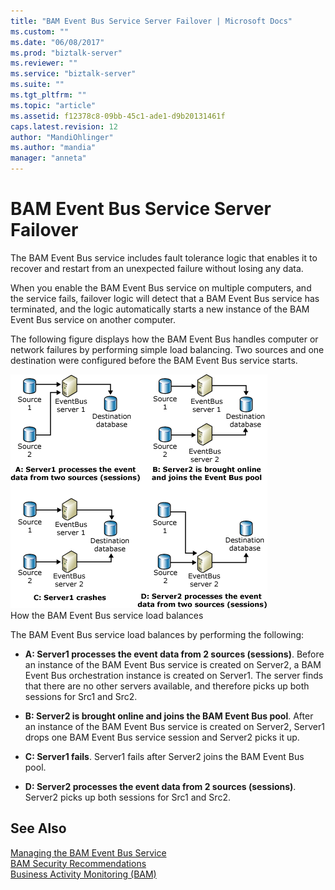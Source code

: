 ```yaml
---
title: "BAM Event Bus Service Server Failover | Microsoft Docs"
ms.custom: ""
ms.date: "06/08/2017"
ms.prod: "biztalk-server"
ms.reviewer: ""
ms.service: "biztalk-server"
ms.suite: ""
ms.tgt_pltfrm: ""
ms.topic: "article"
ms.assetid: f12378c8-09bb-45c1-ade1-d9b20131461f
caps.latest.revision: 12
author: "MandiOhlinger"
ms.author: "mandia"
manager: "anneta"
---
```

# BAM Event Bus Service Server Failover
The BAM Event Bus service includes fault tolerance logic that enables it to recover and restart from an unexpected failure without losing any data.  
  
 When you enable the BAM Event Bus service on multiple computers, and the service fails, failover logic will detect that a BAM Event Bus service has terminated, and the logic automatically starts a new instance of the BAM Event Bus service on another computer.  
  
 The following figure displays how the BAM Event Bus handles computer or network failures by performing simple load balancing. Two sources and one destination were configured before the BAM Event Bus service starts.  
  
 ![](../core/media/ebiz-bam-admin-evntbuspoolfail.gif "ebiz_bam_admin_evntbuspoolfail")  
How the BAM Event Bus service load balances  
  
 The BAM Event Bus service load balances by performing the following:  
  
-   **A: Server1 processes the event data from 2 sources (sessions)**. Before an instance of the BAM Event Bus service is created on Server2, a BAM Event Bus orchestration instance is created on Server1. The server finds that there are no other servers available, and therefore picks up both sessions for Src1 and Src2.  
  
-   **B: Server2 is brought online and joins the BAM Event Bus pool**. After an instance of the BAM Event Bus service is created on Server2, Server1 drops one BAM Event Bus service session and Server2 picks it up.  
  
-   **C: Server1 fails**. Server1 fails after Server2 joins the BAM Event Bus pool.  
  
-   **D: Server2 processes the event data from 2 sources (sessions)**. Server2 picks up both sessions for Src1 and Src2.  
  
## See Also  
 [Managing the BAM Event Bus Service](../core/managing-the-bam-event-bus-service.md)   
 [BAM Security Recommendations](../core/bam-security-recommendations.md)   
 [Business Activity Monitoring (BAM)](../core/business-activity-monitoring-bam.md)